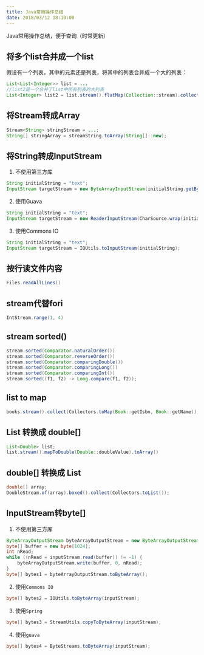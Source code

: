 ```yaml
---
title: Java常用操作总结
date: 2018/03/12 18:10:00
---
```


Java常用操作总结，便于查询（时常更新）

<!-- more -->

## 将多个list合并成一个list

假设有一个列表，其中的元素还是列表，将其中的列表合并成一个大的列表：

```java
List<List<Integer>> list = ...
//list2是一个合并了list中所有列表的大列表
List<Integer> list2 = list.stream().flatMap(Collection::stream).collect(Collectors.toList()); 
```

## 将Stream转成Array

```java
Stream<String> stringStream = ...;
String[] stringArray = streamString.toArray(String[]::new);
```

## 将String转成InputStream

1. 不使用第三方库

```java
String initialString = "text";
InputStream targetStream = new ByteArrayInputStream(initialString.getBytes());
```

2. 使用Guava

```java
String initialString = "text";
InputStream targetStream = new ReaderInputStream(CharSource.wrap(initialString).openStream());
```

3. 使用Commons IO

```java
String initialString = "text";
InputStream targetStream = IOUtils.toInputStream(initialString);
```

## 按行读文件内容

```java
Files.readAllLines()
```

## stream代替fori

```java
IntStream.range(1, 4)
```

## stream sorted()

```java
stream.sorted(Comparator.naturalOrder())
stream.sorted(Comparator.reverseOrder())
stream.sorted(Comparator.comparingDouble())
stream.sorted(Comparator.comparingLong())
stream.sorted(Comparator.comparingInt())
stream.sorted((f1, f2) -> Long.compare(f1, f2));
```

## list to map 

```java
books.stream().collect(Collectors.toMap(Book::getIsbn, Book::getName));
```

## List<Double> 转换成 double[]

```java
List<Double> list;
list.stream().mapToDouble(Double::doubleValue).toArray()
```

## double[] 转换成 List<Double>

```java
double[] array;
DoubleStream.of(array).boxed().collect(Collectors.toList());
```

## InputStream转byte[]

1. 不使用第三方库

```java
ByteArrayOutputStream byteArrayOutputStream = new ByteArrayOutputStream();
byte[] buffer = new byte[1024];
int nRead;
while ((nRead = inputStream.read(buffer)) != -1) {
    byteArrayOutputStream.write(buffer, 0, nRead);
}
byte[] bytes1 = byteArrayOutputStream.toByteArray();
```

2. 使用`Commons IO`

```java
byte[] bytes2 = IOUtils.toByteArray(inputStream);
```

3. 使用`Spring`

```java
byte[] bytes3 = StreamUtils.copyToByteArray(inputStream);
```

4. 使用`guava`

```java
byte[] bytes4 = ByteStreams.toByteArray(inputStream);
```















